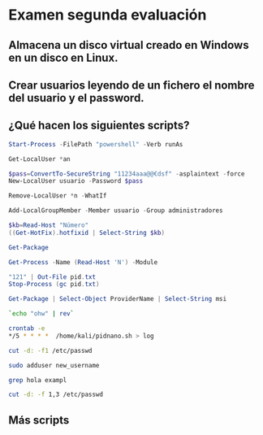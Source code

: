 # Examen segunda evaluación

## Almacena un disco virtual creado en Windows en un disco en Linux.

## Crear usuarios leyendo de un fichero el nombre del usuario y el password.

## ¿Qué hacen los siguientes scripts?

```PowerShell
Start-Process -FilePath "powershell" -Verb runAs
```
```PowerShell
Get-LocalUser *an
```
```PowerShell
$pass=ConvertTo-SecureString "11234aaa@@€dsf" -asplaintext -force
New-LocalUser usuario -Password $pass
```
```PowerShell
Remove-LocalUser *n -WhatIf
```
```PowerShell
Add-LocalGroupMember -Member usuario -Group administradores
```
```PowerShell
$kb=Read-Host "Número"
((Get-HotFix).hotfixid | Select-String $kb)
```
```PowerShell
Get-Package
```
```PowerShell
Get-Process -Name (Read-Host 'N') -Module
```
```PowerShell
"121" | Out-File pid.txt
Stop-Process (gc pid.txt)
```
```PowerShell
Get-Package | Select-Object ProviderName | Select-String msi
```
```Bash
`echo "ohw" | rev`
```
```Bash
crontab -e
*/5 * * * *  /home/kali/pidnano.sh > log
```
```Bash
cut -d: -f1 /etc/passwd
```
```Bash
sudo adduser new_username
```
```Bash
grep hola exampl
```
```Bash
cut -d: -f 1,3 /etc/passwd
```

## Más scripts

```PowerShell

```

```Bash
```
